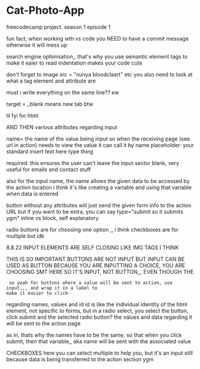 # Cat-Photo-App
freecodecamp project. season 1 episode 1

fun fact, when working wth vs code you NEED to have a commit message otherwise it will mess up

search engine optimisation,, that's why you use semantic element tags to make it eaier to read
indentation makes your code cute

don't forget to image src = "nunya bloodclaart" etc
you also need to look at what a tag element and  attribute are

must i write everything on the same line?? ew

target = _blank means new tab btw

lil fyi for html
<!--okay so tags, attributes, elements and stuff. 
        
            from my understanding an element is your standard tag thing. an attribute is the attribute of the tag
            aka the element
            the attribute has a value.

            so it's a bit like in OOP, you have your object (element)
            then the object has states and methods.
            the states would be the attributes and then those states have values

            por ejemplo - bratzdoll object
            bratzDoll Sasha = new BratzDoll (17)
                vs html
            <bratzDoll age="17"> Sasha </bratzDoll>
            the age is the attribute, but the value is 17, and the element is bratzDoll
        -->

AND THEN various attributes regarding input

name= the name of the value being input so when the receiving page (see url in action) needs to view the value it can call it by name
placeholder: your standard insert text here type thing

required: this ensures the user can't leave the input sector blank, very useful for emails and contact stuff

also for the input name, the name allows the given data to be accessed by the action location
        i think it's like creating a variable and using that variable when data is entered
    
  button without any attributes will just send the given form info to the action URL
            but if you want to be extra, you can say type="submit so it submits ygm"
        inline vs block, self explanatory
        
radio buttons are for choosing one option ,, i think checkboxes are for multiple but idk

8.8.22
INPUT ELEMENTS ARE SELF CLOSING LIKE IMG TAGS I THINK

THIS IS SO IMPORTANT BUTTONS ARE NOT INPUT BUT INPUT CAN BE USED AS BUTTON
     BECAUSE YOU ARE INPUTTING A CHOICE, YOU ARE CHOOSING SMT HERE SO IT'S INPUT, NOT BUTTON,,, EVEN THOUGH 
     THE
     
     so yeah for buttons where a value will be sent to action, use input,,, and wrap it in a label to
    make it easier to click-


regarding names, values and id
id is like the individual identity of the html element, not specific to forms, 
but in a radio select, you select the button, 
click submit and the selected radio button? the values and data regarding it will be sent to the  action page

as in, thats why the names have to be the same, so that when you click submit, then that variable,, aka name will be sent with the associated value

CHECKBOXES
here you can select multiple to help you, but it's an input still because data is being transferred to the action section ygm